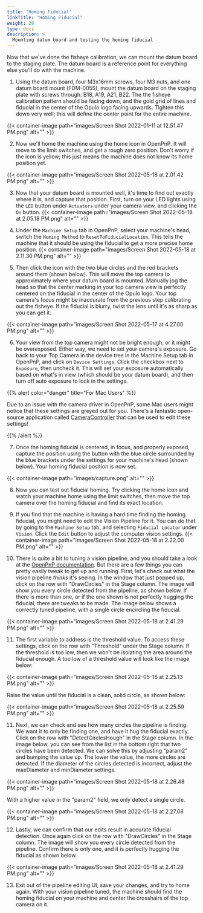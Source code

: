 ```yaml
---
title: "Homing Fiducial"
linkTitle: "Homing Fiducial"
weight: 20
type: docs
description: >
  Mounting datum board and testing the homing fiducial
---
```


Now that we've done the fisheye calibration, we can mount the datum board to the staging plate. The datum board is a reference point for everything else you'll do with the machine.

1. Using the datum board, four M3x16mm screws, four M3 nuts, and one datum board mount (FDM-0055), mount the datum board on the staging plate with screws through: B18, A19, A21, B22. The the fisheye calibration pattern should be facing down, and the  gold grid of lines and fiducial in the center of the Opulo logo facing upwards. Tighten this down very well; this will define the center point for the entire machine.

{{< container-image path="images/Screen Shot 2022-01-11 at 12.51.47 PM.png" alt="" >}}

2. Now we'll home the machine using the home icon in OpenPnP. It will move to the limit switches, and get a rough zero position. Don't worry if the icon is yellow; this just means the machine does not know its home position yet.

{{< container-image path="images/Screen Shot 2022-05-18 at 2.01.42 PM.png" alt="" >}}

3. Now that your datum board is mounted well, it's time to find out exactly where it is, and capture that position. First, turn on your LED lights using the `LED` button under `Actuators` under your camera view, and clicking the `On` button. 
   {{< container-image path="images/Screen Shot 2022-05-18 at 2.05.18 PM.png" alt="" >}}
   
4. Under the `Machine Setup` tab in OpenPnP, select your machine's head, switch the `Homing Method` to `ResetToFiducialLocation`. This tells the machine that it should be using the fiducial to get a more precise home position.
   {{< container-image path="images/Screen Shot 2022-05-18 at 2.11.30 PM.png" alt="" >}}
   
5. Then click the icon with the two blue circles and the red brackets around them (shown below). This will move the top camera to approximately where your datum board is mounted. Manually jog the head so that the center marking in your top camera view is perfectly centered on the fiducial in the center of the Opulo logo. Your top camera's focus might be inaccurate from the previous step calibrating out the fisheye. If the fiducial is blurry, twist the lens until it's as sharp as you can get it. 
  
{{< container-image path="images/Screen Shot 2022-05-17 at 4.27.00 PM.png" alt="" >}}

6. Your view from the top camera might not be bright enough, or it might be overexposed. Either way, we need to set your camera's exposure. Go back to your Top Camera in the device tree in the Machine Setup tab in OpenPnP, and click on `Device Settings`. Click the checkbox next to `Exposure`, then uncheck it. This will set your exposure automatically based on what's in view (which should be your datum board), and then turn off auto exposure to lock in the settings.

{{% alert color="danger" title="For Mac Users" %}}

Due to an issue with the camera driver in OpenPnP, some Mac users might notice that these settings are greyed out for you. There's a fantastic open-source application called [CameraController](https://github.com/Itaybre/CameraController) that can be used to edit these settings!

{{% /alert %}}

7. Once the homing fiducial is centered, in focus, and properly exposed, capture the position using the button with the blue circle surrounded by the blue brackets under the settings for your machine's head (shown below). Your homing fiducial position is now set. 

{{< container-image path="images/capture.png" alt="" >}}

8. Now you can test out fiducial homing. Try clicking the home icon and watch your machine home using the limit switches, then move the top camera over the homing fiducial and find its exact location.

9. If you find that the machine is having a hard time finding the homing fiducial, you might need to edit the Vision Pipeline for it. You can do that by going to the `Machine Setup` tab, and selecting `Fiducial Locator` under `Vision`. Click the `Edit` button to adjust the computer vision settings.
{{< container-image path="images/Screen Shot 2022-05-18 at 2.22.00 PM.png" alt="" >}}

10. There is quite a bit to tuning a vision pipeline, and you should take a look at the [OpenPnP documentation](https://github.com/openpnp/openpnp/wiki/Bottom-Vision). But there are a few things you can pretty easily tweak to get up and running. First, let's check out what the vision pipeline *thinks* it's seeing. In the window that just popped up, click on the row with "DrawCircles" in the Stage column. The image will show you every circle detected from the pipeline, as shown below. If there is more than one, or if the one shown is not perfectly hugging the fiducial, there are tweaks to be made. The image below shows a correctly tuned pipeline, with a single circle encircling the fiducial.

{{< container-image path="images/Screen Shot 2022-05-18 at 2.41.29 PM.png" alt="" >}}

11. The first variable to address is the threshold value. To access these settings, click on the row with "Threshold" under the Stage column. If the threshold is too low, then we won't be isolating the area around the fiducial enough. A too low of a threshold value will look like the image below:

{{< container-image path="images/Screen Shot 2022-05-18 at 2.25.13 PM.png" alt="" >}}

Raise the value until the fiducial is a clean, solid circle, as shown below:

{{< container-image path="images/Screen Shot 2022-05-18 at 2.25.59 PM.png" alt="" >}}

11. Next, we can check and see how many circles the pipeline is finding. We want it to only be finding one, and have it hug the fiducial exactly. Click on the row with "DetectCirclesHough" in the Stage column. In the image below, you can see from the list in the bottom right that two circles have been detected. We can solve this by adjusting "param2" and bumping the value up. The lower the value, the more circles are detected. If the diameter of the circles detected is incorrect, adjust the maxDiameter and minDiameter settings.

{{< container-image path="images/Screen Shot 2022-05-18 at 2.26.48 PM.png" alt="" >}}

With a higher value in the "param2" field, we only detect a single circle.

{{< container-image path="images/Screen Shot 2022-05-18 at 2.27.08 PM.png" alt="" >}}

12.  Lastly, we can confirm that our edits result in accurate fiducial detection. Once again click on the row with "DrawCircles" in the Stage column. The image will show you every circle detected from the pipeline. Confirm there is only one, and it is perfectly hugging the fiducial as shown below.

{{< container-image path="images/Screen Shot 2022-05-18 at 2.41.29 PM.png" alt="" >}}

13. Exit out of the pipeline editing UI, save your changes, and try to home again. With your vision pipeline tuned, the machine should find the homing fiducial on your machine and center the crosshairs of the top camera on it. 


